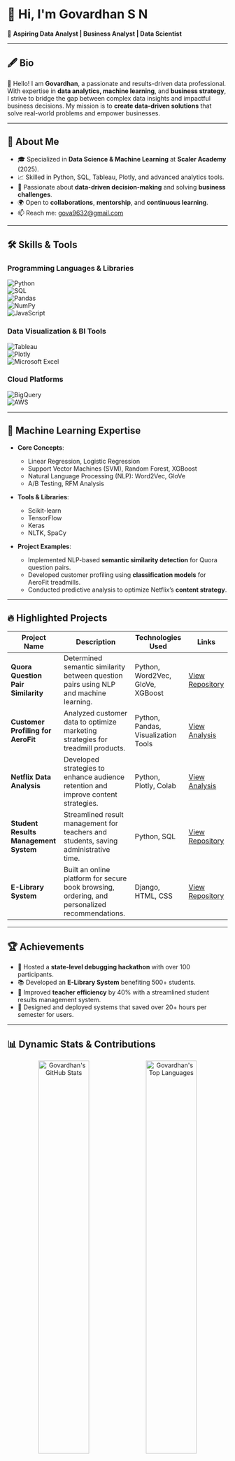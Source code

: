 # 👋 Hi, I'm **Govardhan S N**  
🚀 **Aspiring Data Analyst | Business Analyst | Data Scientist**  

---

## 🖋️ **Bio**  
🌟 Hello! I am **Govardhan**, a passionate and results-driven data professional. With expertise in **data analytics, machine learning**, and **business strategy**, I strive to bridge the gap between complex data insights and impactful business decisions. My mission is to **create data-driven solutions** that solve real-world problems and empower businesses.  

---

## 🌟 **About Me**  
- 🎓 Specialized in **Data Science & Machine Learning** at **Scaler Academy** (2025).  
- 📈 Skilled in Python, SQL, Tableau, Plotly, and advanced analytics tools.  
- 🧠 Passionate about **data-driven decision-making** and solving **business challenges**.  
- 🌍 Open to **collaborations**, **mentorship**, and **continuous learning**.  
- 📫 Reach me: [gova9632@gmail.com](mailto:gova9632@gmail.com)  

---

## 🛠️ **Skills & Tools**  
### **Programming Languages & Libraries**  
![Python](https://img.shields.io/badge/Python-3670A0?style=for-the-badge&logo=python&logoColor=ffdd54)  
![SQL](https://img.shields.io/badge/SQL-316192?style=for-the-badge&logo=postgresql&logoColor=white)  
![Pandas](https://img.shields.io/badge/Pandas-130654?style=for-the-badge&logo=pandas&logoColor=white)  
![NumPy](https://img.shields.io/badge/NumPy-013243?style=for-the-badge&logo=numpy&logoColor=white)  
![JavaScript](https://img.shields.io/badge/JavaScript-F7DF1E?style=for-the-badge&logo=javascript&logoColor=black)  

### **Data Visualization & BI Tools**  
![Tableau](https://img.shields.io/badge/Tableau-E97627?style=for-the-badge&logo=tableau&logoColor=white)  
![Plotly](https://img.shields.io/badge/Plotly-3F4F75?style=for-the-badge&logo=plotly&logoColor=white)  
![Microsoft Excel](https://img.shields.io/badge/Excel-217346?style=for-the-badge&logo=microsoftexcel&logoColor=white)  

### **Cloud Platforms**  
![BigQuery](https://img.shields.io/badge/BigQuery-4285F4?style=for-the-badge&logo=google&logoColor=white)  
![AWS](https://img.shields.io/badge/AWS-FF9900?style=for-the-badge&logo=amazonaws&logoColor=white)  

---

## 🤖 **Machine Learning Expertise**  
- **Core Concepts**:  
  - Linear Regression, Logistic Regression  
  - Support Vector Machines (SVM), Random Forest, XGBoost  
  - Natural Language Processing (NLP): Word2Vec, GloVe  
  - A/B Testing, RFM Analysis  

- **Tools & Libraries**:  
  - Scikit-learn  
  - TensorFlow  
  - Keras  
  - NLTK, SpaCy  

- **Project Examples**:  
  - Implemented NLP-based **semantic similarity detection** for Quora question pairs.  
  - Developed customer profiling using **classification models** for AeroFit treadmills.  
  - Conducted predictive analysis to optimize Netflix’s **content strategy**.  

---

## 🔥 **Highlighted Projects**  

| **Project Name**                                        | **Description**                                                                                              | **Technologies Used**                   | **Links**                                                                                      |
|---------------------------------------------------------|--------------------------------------------------------------------------------------------------------------|------------------------------------------|------------------------------------------------------------------------------------------------|
| **Quora Question Pair Similarity**                     | Determined semantic similarity between question pairs using NLP and machine learning.                        | Python, Word2Vec, GloVe, XGBoost         | [View Repository](https://github.com/django-fir/Quora-Question-Pair-Similarity.git)           |
| **Customer Profiling for AeroFit**                     | Analyzed customer data to optimize marketing strategies for treadmill products.                              | Python, Pandas, Visualization Tools      | [View Analysis](https://colab.research.google.com/drive/1bQZeUKLY5ZdsOZ8Zes_4-cpWUf8ytL4V?usp=sharing)                             |
| **Netflix Data Analysis**                              | Developed strategies to enhance audience retention and improve content strategies.                           | Python, Plotly, Colab                   | [View Analysis](https://colab.research.google.com/drive/1DYqhVdXDB_SVMxmFVmcvjzrt-WGHvZQD)   |
| **Student Results Management System**                  | Streamlined result management for teachers and students, saving administrative time.                         | Python, SQL                              | [View Repository](https://github.com/django-fir/Student-Results-Management.git)               |
| **E-Library System**                                   | Built an online platform for secure book browsing, ordering, and personalized recommendations.               | Django, HTML, CSS                        | [View Repository](https://github.com/django-fir/E-Library.git)                                |

---

## 🏆 **Achievements**  
- 🎉 Hosted a **state-level debugging hackathon** with over 100 participants.  
- 📚 Developed an **E-Library System** benefiting 500+ students.  
- 🚀 Improved **teacher efficiency** by 40% with a streamlined student results management system.  
- 🏅 Designed and deployed systems that saved over 20+ hours per semester for users.  

---

## 📊 **Dynamic Stats & Contributions**  
<div align="center">
  <img src="https://github-readme-stats.vercel.app/api?username=django-fir&show_icons=true&theme=radical" alt="Govardhan's GitHub Stats" width="48%" />  
  <img src="https://github-readme-stats.vercel.app/api/top-langs/?username=django-fir&layout=compact&theme=radical" alt="Govardhan's Top Languages" width="48%" />  
</div>  

### **Contributions Graph**  
![Contribution Graph](https://github-readme-activity-graph.vercel.app/graph?username=django-fir&theme=radical&hide_border=true)

---

## 🌐 **Let's Connect**  
[![LinkedIn](https://img.shields.io/badge/LinkedIn-0A66C2?style=for-the-badge&logo=linkedin&logoColor=white)](https://www.linkedin.com/in/govardhan-reddy-55b52a1ba/)  
[![GitHub](https://img.shields.io/badge/GitHub-171515?style=for-the-badge&logo=github&logoColor=white)](https://github.com/django-fir)  
[![LeetCode](https://img.shields.io/badge/LeetCode-FFA116?style=for-the-badge&logo=leetcode&logoColor=black)](https://leetcode.com/u/gova9632/)
[![Tableau](https://img.shields.io/badge/Tableau-0077B5?style=for-the-badge&logo=tableau&logoColor=white)](https://public.tableau.com/app/profile/govardhan.s.n)
[![Instagram](https://img.shields.io/badge/Instagram-E4405F?style=for-the-badge&logo=instagram&logoColor=white)](https://www.instagram.com/govardhan_s_n/)

